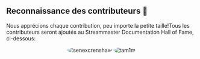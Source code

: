 ## Reconnaissance des contributeurs 🌟

Nous apprécions chaque contribution, peu importe la petite taille!Tous les contributeurs seront ajoutés au Streammaster Documentation Hall of Fame, ci-dessous:

<div style = "Display: Grid; grid-template-colonnes: répéter (remplissage automatique, Minmax (120px, 1fr)); GAP: 20px;">
<div style = "text-align: Center;"> <img src = "https://avatars.githubusercontent.com/u/35600301?v=4&s=40" alt = "senexcrenshaw" style = "border-radius:50%;> </a> </div>
<div style = "text-adign: Center;"> <img src = "https://avatars.githubusercontent.com/u/472185?v=4&s=40" alt = "tam1m" style = "border-radius:50%;>
<div style = "text-adign: Center;"> <img src = "https://avatars.githubusercontent.com/u/16122392?v=4&s=40" alt = "jbf154" style = "border-radius:50%;>
</div>
